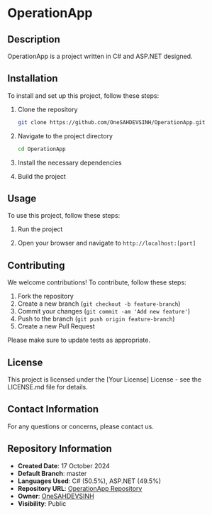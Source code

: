 # OperationApp

## Description
OperationApp is a project written in C# and ASP.NET designed.

## Installation
To install and set up this project, follow these steps:

1. Clone the repository
   ```bash
   git clone https://github.com/OneSAHDEVSINH/OperationApp.git
   ```
2. Navigate to the project directory
   ```bash
   cd OperationApp
   ```
3. Install the necessary dependencies
   
4. Build the project
   

## Usage
To use this project, follow these steps:

1. Run the project
   
2. Open your browser and navigate to `http://localhost:[port]`


## Contributing
We welcome contributions! To contribute, follow these steps:

1. Fork the repository
2. Create a new branch (`git checkout -b feature-branch`)
3. Commit your changes (`git commit -am 'Add new feature'`)
4. Push to the branch (`git push origin feature-branch`)
5. Create a new Pull Request

Please make sure to update tests as appropriate.

## License
This project is licensed under the [Your License] License - see the LICENSE.md file for details.

## Contact Information
For any questions or concerns, please contact us.

## Repository Information
- **Created Date**: 17 October 2024
- **Default Branch**: master
- **Languages Used**: C# (50.5%), ASP.NET (49.5%)
- **Repository URL**: [OperationApp Repository](https://github.com/OneSAHDEVSINH/OperationApp)
- **Owner**: [OneSAHDEVSINH](https://github.com/OneSAHDEVSINH)
- **Visibility**: Public
